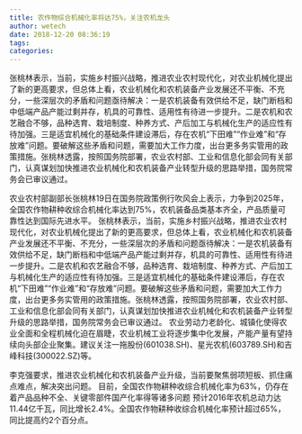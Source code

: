 ```yaml
---
title: 农作物综合机械化率将达75%，关注农机龙头
author: wetech
date: 2018-12-20 08:36:19
tags: 
categories: 
---
```

张桃林表示，当前，实施乡村振兴战略，推进农业农村现代化，对农业机械化提出了新的更高要求，但总体上看，农业机械化和农机装备产业发展还不平衡、不充分，一些深层次的矛盾和问题亟待解决：一是农机装备有效供给不足，缺门断档和中低端产品产能过剩并存，机具的可靠性、适用性有待进一步提升。二是农机和农艺融合不够，品种选育、栽培制度、种养方式、产后加工与机械化生产的适应性有待加强。三是适宜机械化的基础条件建设滞后，存在农机“下田难”“作业难”和“存放难”问题。要破解这些矛盾和问题，需要加大工作力度，出台更多务实管用的政策措施。张桃林透露，按照国务院部署，农业农村部、工业和信息化部会同有关部门，认真谋划加快推进农业机械化和农机装备产业转型升级的思路举措，国务院常务会已审议通过。
<!-- more -->
农业农村部副部长张桃林19日在国务院政策例行吹风会上表示，力争到2025年，全国农作物耕种收综合机械化率达到75%，农机装备品类基本齐全，产品质量可靠性达到国际先进水平。
张桃林表示，当前，实施乡村振兴战略，推进农业农村现代化，对农业机械化提出了新的更高要求，但总体上看，农业机械化和农机装备产业发展还不平衡、不充分，一些深层次的矛盾和问题亟待解决：一是农机装备有效供给不足，缺门断档和中低端产品产能过剩并存，机具的可靠性、适用性有待进一步提升。二是农机和农艺融合不够，品种选育、栽培制度、种养方式、产后加工与机械化生产的适应性有待加强。三是适宜机械化的基础条件建设滞后，存在农机“下田难”“作业难”和“存放难”问题。要破解这些矛盾和问题，需要加大工作力度，出台更多务实管用的政策措施。张桃林透露，按照国务院部署，农业农村部、工业和信息化部会同有关部门，认真谋划加快推进农业机械化和农机装备产业转型升级的思路举措，国务院常务会已审议通过。
农业劳动力老龄化、城镇化使得农业全面和全程机械化迫在眉睫，农业机械工业将逐步集中化发展，产能产量有望持续向头部企业聚集。建议关注一拖股份(601038.SH)、星光农机(603789.SH)和吉峰科技(300022.SZ)等。
 
 
李克强要求，推进农业机械化和农机装备产业升级，当前要聚焦弱项短板、抓住痛点难点，解决突出问题。
目前，全国农作物耕种收综合机械化率为63%，仍存在着产品品种不全、关键零部件国产化率得等诸多问题
预计2016年农机总动力达11.44亿千瓦，同比增长2.4%。全国农作物耕种收综合机械化率预计超过65%，同比提高约2个百分点。
